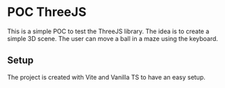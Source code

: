 # POC ThreeJS

This is a simple POC to test the ThreeJS library. The idea is to create a simple 3D scene. The user can move a ball in a maze using the keyboard.

## Setup

The project is created with Vite and Vanilla TS to have an easy setup.
